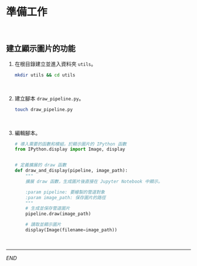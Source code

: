 # 準備工作

<br>

## 建立顯示圖片的功能

1. 在根目錄建立並進入資料夾 `utils`。

    ```bash
    mkdir utils && cd utils
    ```

<br>

2. 建立腳本 `draw_pipeline.py`。

    ```bash
    touch draw_pipeline.py
    ```

<br>

3. 編輯腳本。

    ```python
    # 導入需要的函數和模組，於顯示圖片的 IPython 函數
    from IPython.display import Image, display


    # 定義擴展的 draw 函數
    def draw_and_display(pipeline, image_path):
        """
        擴展 draw 函數，生成圖片後直接在 Jupyter Notebook 中顯示。

        :param pipeline: 要繪製的管道對象
        :param image_path: 保存圖片的路徑
        """
        # 生成並保存管道圖片
        pipeline.draw(image_path)

        # 讀取並顯示圖片
        display(Image(filename=image_path))

    ```

<br>

___

_END_
